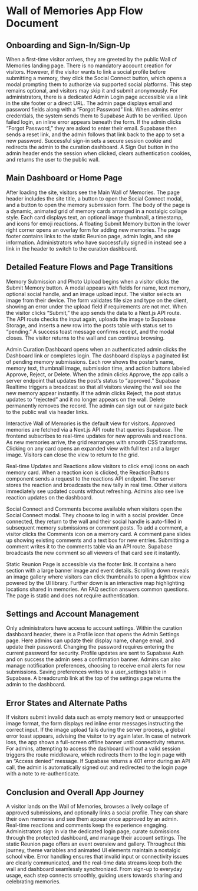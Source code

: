 # Wall of Memories App Flow Document

## Onboarding and Sign-In/Sign-Up

When a first-time visitor arrives, they are greeted by the public Wall of Memories landing page. There is no mandatory account creation for visitors. However, if the visitor wants to link a social profile before submitting a memory, they click the Social Connect button, which opens a modal prompting them to authorize via supported social platforms. This step remains optional, and visitors may skip it and submit anonymously. For administrators, there is a dedicated Admin Login page accessible via a link in the site footer or a direct URL. The admin page displays email and password fields along with a “Forgot Password” link. When admins enter credentials, the system sends them to Supabase Auth to be verified. Upon failed login, an inline error appears beneath the form. If the admin clicks “Forgot Password,” they are asked to enter their email. Supabase then sends a reset link, and the admin follows that link back to the app to set a new password. Successful sign-in sets a secure session cookie and redirects the admin to the curation dashboard. A Sign Out button in the admin header ends the session when clicked, clears authentication cookies, and returns the user to the public wall.

## Main Dashboard or Home Page

After loading the site, visitors see the Main Wall of Memories. The page header includes the site title, a button to open the Social Connect modal, and a button to open the memory submission form. The body of the page is a dynamic, animated grid of memory cards arranged in a nostalgic collage style. Each card displays text, an optional image thumbnail, a timestamp, and icons for emoji reactions. A floating Submit Memory button in the lower right corner opens an overlay form for adding new memories. The page footer contains links to the static Reunion page, admin login, and site information. Administrators who have successfully signed in instead see a link in the header to switch to the curation dashboard.

## Detailed Feature Flows and Page Transitions

Memory Submission and Photo Upload begins when a visitor clicks the Submit Memory button. A modal appears with fields for name, text memory, optional social handle, and an image upload input. The visitor selects an image from their device. The form validates file size and type on the client, showing an error under the upload field if requirements are not met. When the visitor clicks “Submit,” the app sends the data to a Next.js API route. The API route checks the input again, uploads the image to Supabase Storage, and inserts a new row into the posts table with status set to “pending.” A success toast message confirms receipt, and the modal closes. The visitor returns to the wall and can continue browsing.

Admin Curation Dashboard opens when an authenticated admin clicks the Dashboard link or completes login. The dashboard displays a paginated list of pending memory submissions. Each row shows the poster’s name, memory text, thumbnail image, submission time, and action buttons labeled Approve, Reject, or Delete. When the admin clicks Approve, the app calls a server endpoint that updates the post’s status to “approved.” Supabase Realtime triggers a broadcast so that all visitors viewing the wall see the new memory appear instantly. If the admin clicks Reject, the post status updates to “rejected” and it no longer appears on the wall. Delete permanently removes the record. The admin can sign out or navigate back to the public wall via header links.

Interactive Wall of Memories is the default view for visitors. Approved memories are fetched via a Next.js API route that queries Supabase. The frontend subscribes to real-time updates for new approvals and reactions. As new memories arrive, the grid rearranges with smooth CSS transforms. Clicking on any card opens an expanded view with full text and a larger image. Visitors can close the view to return to the grid.

Real-time Updates and Reactions allow visitors to click emoji icons on each memory card. When a reaction icon is clicked, the ReactionButtons component sends a request to the reactions API endpoint. The server stores the reaction and broadcasts the new tally in real time. Other visitors immediately see updated counts without refreshing. Admins also see live reaction updates on the dashboard.

Social Connect and Comments become available when visitors open the Social Connect modal. They choose to log in with a social provider. Once connected, they return to the wall and their social handle is auto-filled in subsequent memory submissions or comment posts. To add a comment, a visitor clicks the Comments icon on a memory card. A comment pane slides up showing existing comments and a text box for new entries. Submitting a comment writes it to the comments table via an API route. Supabase broadcasts the new comment so all viewers of that card see it instantly.

Static Reunion Page is accessible via the footer link. It contains a hero section with a large banner image and event details. Scrolling down reveals an image gallery where visitors can click thumbnails to open a lightbox view powered by the UI library. Further down is an interactive map highlighting locations shared in memories. An FAQ section answers common questions. The page is static and does not require authentication.

## Settings and Account Management

Only administrators have access to account settings. Within the curation dashboard header, there is a Profile icon that opens the Admin Settings page. Here admins can update their display name, change email, and update their password. Changing the password requires entering the current password for security. Profile updates are sent to Supabase Auth and on success the admin sees a confirmation banner. Admins can also manage notification preferences, choosing to receive email alerts for new submissions. Saving preferences writes to a user_settings table in Supabase. A breadcrumb link at the top of the settings page returns the admin to the dashboard.

## Error States and Alternate Paths

If visitors submit invalid data such as empty memory text or unsupported image format, the form displays red inline error messages instructing the correct input. If the image upload fails during the server process, a global error toast appears, advising the visitor to try again later. In case of network loss, the app shows a full-screen offline banner until connectivity returns. For admins, attempting to access the dashboard without a valid session triggers the route middleware, which redirects them to the login page with an “Access denied” message. If Supabase returns a 401 error during an API call, the admin is automatically signed out and redirected to the login page with a note to re-authenticate.

## Conclusion and Overall App Journey

A visitor lands on the Wall of Memories, browses a lively collage of approved submissions, and optionally links a social profile. They can share their own memories and see them appear once approved by an admin. Real-time reactions and comments keep the experience engaging. Administrators sign in via the dedicated login page, curate submissions through the protected dashboard, and manage their account settings. The static Reunion page offers an event overview and gallery. Throughout this journey, theme variables and animated UI elements maintain a nostalgic school vibe. Error handling ensures that invalid input or connectivity issues are clearly communicated, and the real-time data streams keep both the wall and dashboard seamlessly synchronized. From sign-up to everyday usage, each step connects smoothly, guiding users towards sharing and celebrating memories.